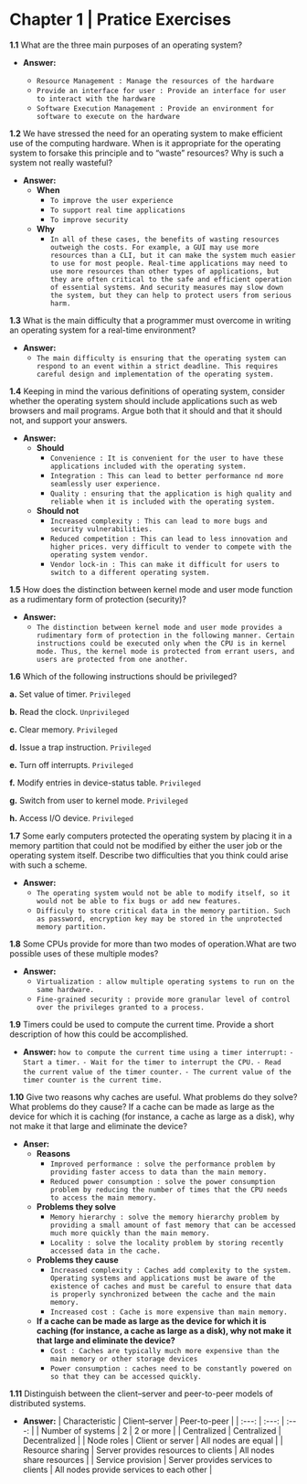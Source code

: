 # Chapter 1 | Pratice Exercises

**1.1** What are the three main purposes of an operating system?

- **Answer:**

  - `Resource Management : Manage the resources of the hardware`
  - `Provide an interface for user : Provide an interface for user to interact with the hardware`
  - `Software Execution Management : Provide an environment for software to execute on the hardware`

**1.2** We have stressed the need for an operating system to make efficient use of the computing hardware. When is it appropriate for the operating system to forsake this principle and to “waste” resources? Why is such a system not really wasteful?

- **Answer:**
  - **When**
    - `To improve the user experience`
    - `To support real time applications`
    - `To improve security`
  - **Why**
    - `In all of these cases, the benefits of wasting resources outweigh the costs. For example, a GUI may use more resources than a CLI, but it can make the system much easier to use for most people. Real-time applications may need to use more resources than other types of applications, but they are often critical to the safe and efficient operation of essential systems. And security measures may slow down the system, but they can help to protect users from serious harm.`

**1.3** What is the main difficulty that a programmer must overcome in writing an operating system for a real-time environment?

- **Answer:**
  - `The main difficulty is ensuring that the operating system can respond to an event within a strict deadline. This requires careful design and implementation of the operating system.`

**1.4** Keeping in mind the various definitions of operating system, consider whether the operating system should include applications such as web browsers and mail programs. Argue both that it should and that it should not, and support your answers.

- **Answer:**
  - **Should**
    - `Convenience : It is convenient for the user to have these applications included with the operating system.`
    - `Integration : This can lead to better performance nd more seamlessly user experience.`
    - `Quality : ensuring that the application is high quality and reliable when it is included with the operating system.`
  - **Should not**
    - `Increased complexity : This can lead to more bugs and security vulnerabilities.`
    - `Reduced competition : This can lead to less innovation and higher prices. very difficult to vender to compete with the operating system vendor.`
    - `Vendor lock-in : This can make it difficult for users to switch to a different operating system.`

**1.5** How does the distinction between kernel mode and user mode function as a rudimentary form of protection (security)?

- **Answer:**
  - `The distinction between kernel mode and user mode provides a rudimentary form of protection in the following manner. Certain instructions could be executed only when the CPU is in kernel mode. Thus, the kernel mode is protected from errant users, and users are protected from one another.`

**1.6** Which of the following instructions should be privileged?

**a.** Set value of timer. `Privileged`

**b.** Read the clock. `Unprivileged`

**c.** Clear memory. `Privileged`

**d.** Issue a trap instruction. `Privileged`

**e.** Turn off interrupts. `Privileged`

**f.** Modify entries in device-status table. `Privileged`

**g.** Switch from user to kernel mode. `Privileged`

**h.** Access I/O device. `Privileged`

**1.7** Some early computers protected the operating system by placing it in a memory partition that could not be modified by either the user job or the operating system itself. Describe two difficulties that you think could arise with such a scheme.

- **Answer:**
  - `The operating system would not be able to modify itself, so it would not be able to fix bugs or add new features.`
  - `Difficuly to store critical data in the memory partition. Such as password, encryption key may be stored in the unprotected memory partition.`

**1.8** Some CPUs provide for more than two modes of operation.What are two possible uses of these multiple modes?

- **Answer:**
  - `Virtualization : allow multiple operating systems to run on the same hardware.`
  - `Fine-grained security : provide more granular level of control over the privileges granted to a process.`

**1.9** Timers could be used to compute the current time. Provide a short description of how this could be accomplished.

- **Answer:**
  `how to compute the current time using a timer interrupt:`
  `- Start a timer.`
  `- Wait for the timer to interrupt the CPU.`
  `- Read the current value of the timer counter.`
  `- The current value of the timer counter is the current time.`

**1.10** Give two reasons why caches are useful. What problems do they solve? What problems do they cause? If a cache can be made as large as the device for which it is caching (for instance, a cache as large as a disk), why not make it that large and eliminate the device?

- **Anser:**
  - **Reasons**
    - `Improved performance : solve the performance problem by providing faster access to data than the main memory.`
    - `Reduced power consumption : solve the power consumption problem by reducing the number of times that the CPU needs to access the main memory.`
  - **Problems they solve**
    - `Memory hierarchy : solve the memory hierarchy problem by providing a small amount of fast memory that can be accessed much more quickly than the main memory.`
    - `Locality : solve the locality problem by storing recently accessed data in the cache.`
  - **Problems they cause**
    - `Increased complexity : Caches add complexity to the system. Operating systems and applications must be aware of the existence of caches and must be careful to ensure that data is properly synchronized between the cache and the main memory.`
    - `Increased cost : Cache is more expensive than main memory.`
  - **If a cache can be made as large as the device for which it is caching (for instance, a cache as large as a disk), why not make it that large and eliminate the device?**
    - `Cost : Caches are typically much more expensive than the main memory or other storage devices`
    - `Power consumption : caches need to be constantly powered on so that they can be accessed quickly.`

**1.11** Distinguish between the client–server and peer-to-peer models of distributed systems.

- **Answer:**
  | Characteristic | Client–server | Peer-to-peer |
  | :---: | :---: | :---: |
  | Number of systems | 2 | 2 or more |
  | Centralized | Centralized | Decentralized |
  | Node roles | Client or server | All nodes are equal |
  | Resource sharing | Server provides resources to clients | All nodes share resources |
  | Service provision | Server provides services to clients | All nodes provide services to each other |
